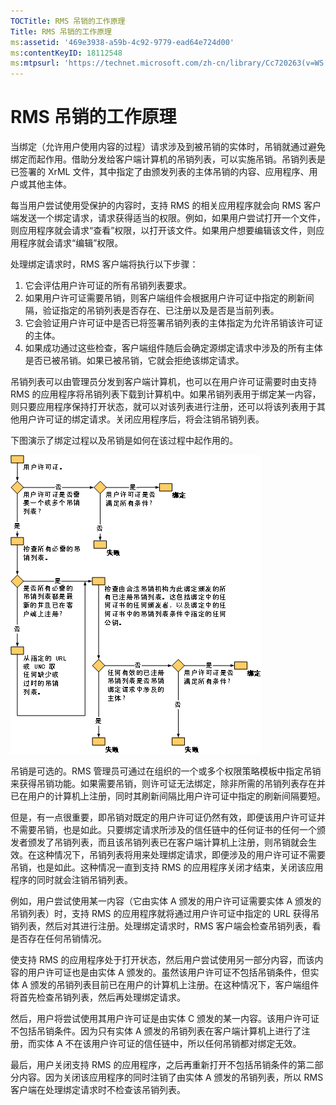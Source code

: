 ```yaml
---
TOCTitle: RMS 吊销的工作原理
Title: RMS 吊销的工作原理
ms:assetid: '469e3938-a59b-4c92-9779-ead64e724d00'
ms:contentKeyID: 18112548
ms:mtpsurl: 'https://technet.microsoft.com/zh-cn/library/Cc720263(v=WS.10)'
---
```


RMS 吊销的工作原理
==================

当绑定（允许用户使用内容的过程）请求涉及到被吊销的实体时，吊销就通过避免绑定而起作用。借助分发给客户端计算机的吊销列表，可以实施吊销。吊销列表是已签署的 XrML 文件，其中指定了由颁发列表的主体吊销的内容、应用程序、用户或其他主体。

每当用户尝试使用受保护的内容时，支持 RMS 的相关应用程序就会向 RMS 客户端发送一个绑定请求，请求获得适当的权限。例如，如果用户尝试打开一个文件，则应用程序就会请求“查看”权限，以打开该文件。如果用户想要编辑该文件，则应用程序就会请求“编辑”权限。

处理绑定请求时，RMS 客户端将执行以下步骤：

1.  它会评估用户许可证的所有吊销列表要求。
2.  如果用户许可证需要吊销，则客户端组件会根据用户许可证中指定的刷新间隔，验证指定的吊销列表是否存在、已注册以及是否是当前列表。
3.  它会验证用户许可证中是否已将签署吊销列表的主体指定为允许吊销该许可证的主体。
4.  如果成功通过这些检查，客户端组件随后会确定源绑定请求中涉及的所有主体是否已被吊销。如果已被吊销，它就会拒绝该绑定请求。

吊销列表可以由管理员分发到客户端计算机，也可以在用户许可证需要时由支持 RMS 的应用程序将吊销列表下载到计算机中。如果吊销列表用于绑定某一内容，则只要应用程序保持打开状态，就可以对该列表进行注册，还可以将该列表用于其他用户许可证的绑定请求。关闭应用程序后，将会注销吊销列表。

下图演示了绑定过程以及吊销是如何在该过程中起作用的。

![](images/Cc720263.81aa2d70-d261-49ad-b446-96a2eddba1a5(WS.10).gif)

吊销是可选的。RMS 管理员可通过在组织的一个或多个权限策略模板中指定吊销来获得吊销功能。如果需要吊销，则许可证无法绑定，除非所需的吊销列表存在并已在用户的计算机上注册，同时其刷新间隔比用户许可证中指定的刷新间隔要短。

但是，有一点很重要，即吊销对既定的用户许可证仍然有效，即便该用户许可证并不需要吊销，也是如此。只要绑定请求所涉及的信任链中的任何证书的任何一个颁发者颁发了吊销列表，而且该吊销列表已在客户端计算机上注册，则吊销就会生效。在这种情况下，吊销列表将用来处理绑定请求，即便涉及的用户许可证不需要吊销，也是如此。这种情况一直到支持 RMS 的应用程序关闭才结束，关闭该应用程序的同时就会注销吊销列表。

例如，用户尝试使用某一内容（它由实体 A 颁发的用户许可证需要实体 A 颁发的吊销列表）时，支持 RMS 的应用程序就将通过用户许可证中指定的 URL 获得吊销列表，然后对其进行注册。处理绑定请求时，RMS 客户端会检查吊销列表，看是否存在任何吊销情况。

使支持 RMS 的应用程序处于打开状态，然后用户尝试使用另一部分内容，而该内容的用户许可证也是由实体 A 颁发的。虽然该用户许可证不包括吊销条件，但实体 A 颁发的吊销列表目前已在用户的计算机上注册。在这种情况下，客户端组件将首先检查吊销列表，然后再处理绑定请求。

然后，用户将尝试使用其用户许可证是由实体 C 颁发的某一内容。该用户许可证不包括吊销条件。因为只有实体 A 颁发的吊销列表在客户端计算机上进行了注册，而实体 A 不在该用户许可证的信任链中，所以任何吊销都对绑定无效。

最后，用户关闭支持 RMS 的应用程序，之后再重新打开不包括吊销条件的第二部分内容。因为关闭该应用程序的同时注销了由实体 A 颁发的吊销列表，所以 RMS 客户端在处理绑定请求时不检查该吊销列表。
